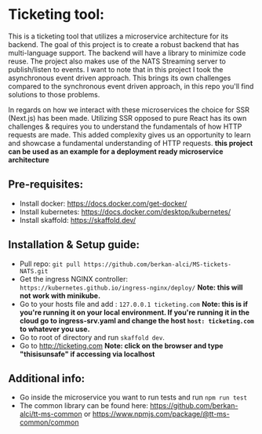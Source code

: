 # Ticketing tool:

This is a ticketing tool that utilizes a microservice architecture for its backend. The goal of this project is to create a robust backend that has multi-language support. The backend will have a library to minimize code reuse. The project also makes use of the NATS Streaming server to publish/listen to events. I want to note that in this project I took the asynchronous event driven approach. This brings its own challenges compared to the synchronous event driven approach, in this repo you'll find solutions to those problems.

In regards on how we interact with these microservices the choice for SSR (Next.js) has been made. Utilizing SSR opposed to pure React has its own challenges & requires you to understand the fundamentals of how HTTP requests are made. This added complexity gives us an opportunity to learn and showcase a fundamental understanding of HTTP requests.
**this project can be used as an example for a deployment ready microservice architecture**

## Pre-requisites:

-   Install docker: https://docs.docker.com/get-docker/
-   Install kubernetes: https://docs.docker.com/desktop/kubernetes/
-   Install skaffold: https://skaffold.dev/

## Installation & Setup guide:

-   Pull repo: `git pull https://github.com/berkan-alci/MS-tickets-NATS.git`
-   Get the ingress NGINX controller: `https://kubernetes.github.io/ingress-nginx/deploy/` **Note: this will not work with minikube.**
-   Go to your hosts file and add : `127.0.0.1 ticketing.com` **Note: this is if you're running it on your local environment. If you're running it in the cloud go to ingress-srv.yaml and change the host `host: ticketing.com` to whatever you use.**
-   Go to root of directory and run `skaffold dev`.
-   Go to http://ticketing.com **Note: click on the browser and type "thisisunsafe" if accessing via localhost**

## Additional info:

-   Go inside the microservice you want to run tests and run `npm run test`
-   The common library can be found here: https://github.com/berkan-alci/tt-ms-common or https://www.npmjs.com/package/@tt-ms-common/common
